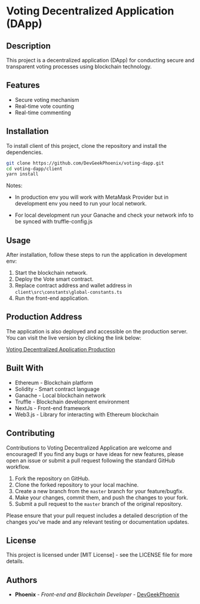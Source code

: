 # Voting Decentralized Application (DApp)

## Description

This project is a decentralized application (DApp) for conducting secure and transparent voting processes using blockchain technology.

## Features

- Secure voting mechanism
- Real-time vote counting
- Real-time commenting

## Installation

To install client of this project, clone the repository and install the dependencies.

```bash
git clone https://github.com/DevGeekPhoenix/voting-dapp.git
cd voting-dapp/client
yarn install
```
Notes: 
- In production env you will work with MetaMask Provider but in development env you need to run your local network.  

- For local development run your Ganache and check your network info to be synced with truffle-config.js

## Usage
After installation, follow these steps to run the application in development env:
1. Start the blockchain network. 
2. Deploy the Vote smart contract.
3. Replace contract address and wallet address in `client\src\constants\global-constants.ts`
3. Run the front-end application.

## Production Address

The application is also deployed and accessible on the production server. You can visit the live version by clicking the link below:

[Voting Decentralized Application Production](https://phoenix-voting-dapp.vercel.app/)

## Built With
- Ethereum - Blockchain platform
- Solidity - Smart contract language
- Ganache - Local blockchain network
- Truffle - Blockchain development environment
- NextJs - Front-end framework
- Web3.js - Library for interacting with Ethereum blockchain

## Contributing
Contributions to Voting Decentralized Application are welcome and encouraged! If you find any bugs or have ideas for new features, please open an issue or submit a pull request following the standard GitHub workflow.

1. Fork the repository on GitHub.
2. Clone the forked repository to your local machine.
3. Create a new branch from the `master` branch for your feature/bugfix.
4. Make your changes, commit them, and push the changes to your fork.
5. Submit a pull request to the `master` branch of the original repository.

Please ensure that your pull request includes a detailed description of the changes you've made and any relevant testing or documentation updates.

## License
This project is licensed under [MIT License] - see the LICENSE file for more details.

## Authors
- **Phoenix** - *Front-end and Blockchain Developer* - [DevGeekPhoenix](https://www.linkedin.com/in/hoseinzarrabi/)
